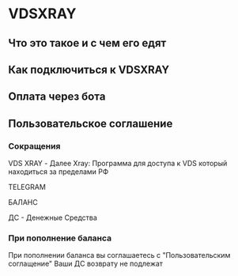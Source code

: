 # VDSXRAY
## Что это такое и с чем его едят

## Как подключиться к VDSXRAY

## Оплата через бота

## Пользовательское соглашение 
### Сокращения
VDS XRAY - Далее Xray: Программа для доступа 
к VDS который находиться за пределами РФ

TELEGRAM

БАЛАНС

ДС - Денежные Средства

### При пополнение баланса 
При пополнении баланса вы соглашаетесь с "Пользовательским соглащение"
Ваши ДС возврату не подлежат